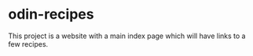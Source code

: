 # odin-recipes
This project is a website with a main index page which will have links to a few recipes.

